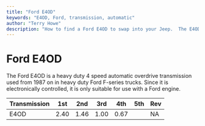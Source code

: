 ```yaml
---
title: "Ford E4OD"
keywords: "E4OD, Ford, transmission, automatic"
author: "Terry Howe"
description: "How to find a Ford E4OD to swap into your Jeep.  The E4OD is a electronically controlled 4 speed automatic overdrive transmission."
---
```

# Ford E4OD

The Ford E4OD is a heavy duty 4 speed automatic overdrive transmission used from 1987 on in heavy duty Ford F-series trucks. Since it is electronically controlled, it is only suitable for use with a Ford engine.

Transmission | 1st | 2nd | 3rd | 4th | 5th | Rev
---|---|---|---|---|---|---
E4OD | 2.40 | 1.46 | 1.00 | 0.67 |  | NA